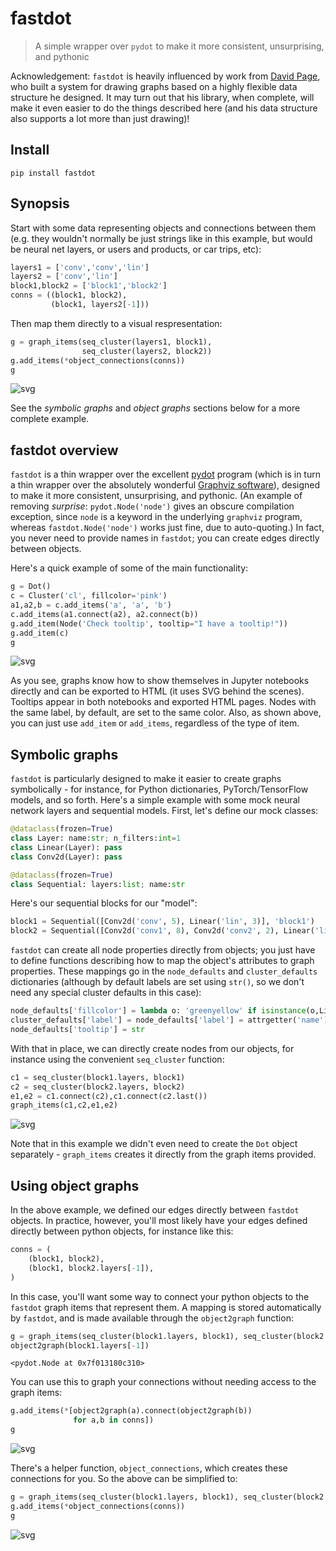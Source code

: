 <!--

#################################################
### THIS FILE WAS AUTOGENERATED! DO NOT EDIT! ###
#################################################
# file to edit: index.ipynb
# command to build the docs after a change: nbdev_build_docs

-->

# fastdot

> A simple wrapper over `pydot` to make it more consistent, unsurprising, and pythonic


Acknowledgement: `fastdot` is heavily influenced by work from [David Page](https://github.com/davidcpage/), who built a system for drawing graphs based on a highly flexible data structure he designed. It may turn out that his library, when complete, will make it even easier to do the things described here (and his data structure also supports a lot more than just drawing)!

## Install

`pip install fastdot`

## Synopsis

Start with some data representing objects and connections between them (e.g. they wouldn't normally be just strings like in this example, but would be neural net layers, or users and products, or car trips, etc):
<div class="codecell" markdown="1">
<div class="input_area" markdown="1">

```python
layers1 = ['conv','conv','lin']
layers2 = ['conv','lin']
block1,block2 = ['block1','block2']
conns = ((block1, block2),
         (block1, layers2[-1]))
```

</div>

</div>

Then map them directly to a visual respresentation:
<div class="codecell" markdown="1">
<div class="input_area" markdown="1">

```python
g = graph_items(seq_cluster(layers1, block1),
                seq_cluster(layers2, block2))
g.add_items(*object_connections(conns))
g
```

</div>
<div class="output_area" markdown="1">




![svg](output_7_0.svg)



</div>

</div>

See the *symbolic graphs* and *object graphs* sections below for a more complete example.

## fastdot overview

`fastdot` is a thin wrapper over the excellent [pydot](https://github.com/pydot/pydot) program (which is in turn a thin wrapper over the absolutely wonderful [Graphviz software](https://www.graphviz.org/)), designed to make it more consistent, unsurprising, and pythonic. (An example of removing *surprise*: `pydot.Node('node')` gives an obscure compilation exception, since `node` is a keyword in the underlying `graphviz` program, whereas `fastdot.Node('node')` works just fine, due to auto-quoting.) In fact, you never need to provide names in `fastdot`; you can create edges directly between objects.

Here's a quick example of some of the main functionality:
<div class="codecell" markdown="1">
<div class="input_area" markdown="1">

```python
g = Dot()
c = Cluster('cl', fillcolor='pink')
a1,a2,b = c.add_items('a', 'a', 'b')
c.add_items(a1.connect(a2), a2.connect(b))
g.add_item(Node('Check tooltip', tooltip="I have a tooltip!"))
g.add_item(c)
g
```

</div>
<div class="output_area" markdown="1">




![svg](output_12_0.svg)



</div>

</div>

As you see, graphs know how to show themselves in Jupyter notebooks directly and can be exported to HTML (it uses SVG behind the scenes). Tooltips appear in both notebooks and exported HTML pages. Nodes with the same label, by default, are set to the same color. Also, as shown above, you can just use `add_item` or `add_items`, regardless of the type of item.

## Symbolic graphs

`fastdot` is particularly designed to make it easier to create graphs symbolically - for instance, for Python dictionaries, PyTorch/TensorFlow models, and so forth. Here's a simple example with some mock neural network layers and sequential models. First, let's define our mock classes:
<div class="codecell" markdown="1">
<div class="input_area" markdown="1">

```python
@dataclass(frozen=True)
class Layer: name:str; n_filters:int=1
class Linear(Layer): pass
class Conv2d(Layer): pass

@dataclass(frozen=True)
class Sequential: layers:list; name:str
```

</div>

</div>

Here's our sequential blocks for our "model":
<div class="codecell" markdown="1">
<div class="input_area" markdown="1">

```python
block1 = Sequential([Conv2d('conv', 5), Linear('lin', 3)], 'block1')
block2 = Sequential([Conv2d('conv1', 8), Conv2d('conv2', 2), Linear('lin')], 'block2')
```

</div>

</div>

`fastdot` can create all node properties directly from objects; you just have to define functions describing how to map the object's attributes to graph properties. These mappings go in the `node_defaults` and `cluster_defaults` dictionaries (although by default labels are set using `str()`, so we don't need any special cluster defaults in this case):
<div class="codecell" markdown="1">
<div class="input_area" markdown="1">

```python
node_defaults['fillcolor'] = lambda o: 'greenyellow' if isinstance(o,Linear) else 'pink'
cluster_defaults['label'] = node_defaults['label'] = attrgetter('name')
node_defaults['tooltip'] = str
```

</div>

</div>

With that in place, we can directly create nodes from our objects, for instance using the convenient `seq_cluster` function:
<div class="codecell" markdown="1">
<div class="input_area" markdown="1">

```python
c1 = seq_cluster(block1.layers, block1)
c2 = seq_cluster(block2.layers, block2)
e1,e2 = c1.connect(c2),c1.connect(c2.last())
graph_items(c1,c2,e1,e2)
```

</div>
<div class="output_area" markdown="1">




![svg](output_22_0.svg)



</div>

</div>

Note that in this example we didn't even need to create the `Dot` object separately - `graph_items` creates it directly from the graph items provided.

## Using object graphs

In the above example, we defined our edges directly between `fastdot` objects. In practice, however, you'll most likely have your edges defined directly between python objects, for instance like this:
<div class="codecell" markdown="1">
<div class="input_area" markdown="1">

```python
conns = (
    (block1, block2),
    (block1, block2.layers[-1]),
)
```

</div>

</div>

In this case, you'll want some way to connect your python objects to the `fastdot` graph items that represent them. A mapping is stored automatically by `fastdot`, and is made available through the `object2graph` function:
<div class="codecell" markdown="1">
<div class="input_area" markdown="1">

```python
g = graph_items(seq_cluster(block1.layers, block1), seq_cluster(block2.layers, block2))
object2graph(block1.layers[-1])
```

</div>
<div class="output_area" markdown="1">




    <pydot.Node at 0x7f013180c310>



</div>

</div>

You can use this to graph your connections without needing access to the graph items:
<div class="codecell" markdown="1">
<div class="input_area" markdown="1">

```python
g.add_items(*[object2graph(a).connect(object2graph(b))
              for a,b in conns])
g
```

</div>
<div class="output_area" markdown="1">




![svg](output_30_0.svg)



</div>

</div>

There's a helper function, `object_connections`, which creates these connections for you. So the above can be simplified to:
<div class="codecell" markdown="1">
<div class="input_area" markdown="1">

```python
g = graph_items(seq_cluster(block1.layers, block1), seq_cluster(block2.layers, block2))
g.add_items(*object_connections(conns))
g
```

</div>
<div class="output_area" markdown="1">




![svg](output_32_0.svg)



</div>

</div>
